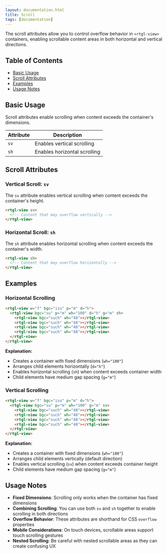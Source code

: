 ```yaml
---
layout: documentation.html
title: Scroll 
tags: [documentation]
---
```


The scroll attributes allow you to control overflow behavior in `<rtgl-view>` containers, enabling scrollable content areas in both horizontal and vertical directions.

## Table of Contents

- [Basic Usage](#basic-usage)
- [Scroll Attributes](#scroll-attributes)
- [Examples](#examples)
- [Usage Notes](#usage-notes)

## Basic Usage

Scroll attributes enable scrolling when content exceeds the container's dimensions.

| Attribute | Description |
|-----------|-------------|
| `sv` | Enables vertical scrolling |
| `sh` | Enables horizontal scrolling |

## Scroll Attributes

### Vertical Scroll: `sv`

The `sv` attribute enables vertical scrolling when content exceeds the container's height.

```html
<rtgl-view sv>
  <!-- Content that may overflow vertically -->
</rtgl-view>
```

### Horizontal Scroll: `sh`

The `sh` attribute enables horizontal scrolling when content exceeds the container's width.

```html
<rtgl-view sh>
  <!-- Content that may overflow horizontally -->
</rtgl-view>
```

## Examples

### Horizontal Scrolling

```html
<rtgl-view w="f" bgc="isu" p="m" d="h">
  <rtgl-view bgc="su" p="m" wh="100" d="h" g="m" sh>
    <rtgl-view bgc="such" wh="48"></rtgl-view>
    <rtgl-view bgc="such" wh="48"></rtgl-view>
    <rtgl-view bgc="such" wh="48"></rtgl-view>
    <rtgl-view bgc="such" wh="48"></rtgl-view>
  </rtgl-view>
</rtgl-view>
```

**Explanation:**
- Creates a container with fixed dimensions (`wh="100"`)
- Arranges child elements horizontally (`d="h"`)
- Enables horizontal scrolling (`sh`) when content exceeds container width
- Child elements have medium gap spacing (`g="m"`)

### Vertical Scrolling

```html
<rtgl-view w="f" bgc="isu" p="m" d="h">
  <rtgl-view bgc="su" p="m" wh="100" g="m" sv>
    <rtgl-view bgc="such" wh="48"></rtgl-view>
    <rtgl-view bgc="such" wh="48"></rtgl-view>
    <rtgl-view bgc="such" wh="48"></rtgl-view>
    <rtgl-view bgc="such" wh="48"></rtgl-view>
  </rtgl-view>
</rtgl-view>
```

**Explanation:**
- Creates a container with fixed dimensions (`wh="100"`)
- Arranges child elements vertically (default direction)
- Enables vertical scrolling (`sv`) when content exceeds container height
- Child elements have medium gap spacing (`g="m"`)

## Usage Notes

- **Fixed Dimensions**: Scrolling only works when the container has fixed dimensions
- **Combining Scrolling**: You can use both `sv` and `sh` together to enable scrolling in both directions
- **Overflow Behavior**: These attributes are shorthand for CSS `overflow` properties
- **Mobile Considerations**: On touch devices, scrollable areas support touch scrolling gestures
- **Nested Scrolling**: Be careful with nested scrollable areas as they can create confusing UX
